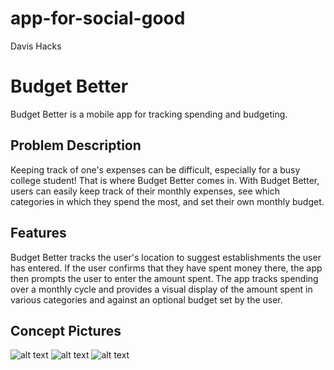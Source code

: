 # app-for-social-good
Davis Hacks

# Budget Better

Budget Better is a mobile app for tracking spending and budgeting.

## Problem Description
Keeping track of one's expenses can be difficult, especially for a busy college student! That is where Budget Better comes in. With Budget Better, users can easily keep track of their monthly expenses, see which categories in which they spend the most, and set their own monthly budget.

## Features

Budget Better tracks the user's location to suggest establishments the user has entered. If the user confirms that they have spent money there, the app then prompts the user to enter the amount spent. The app tracks spending over a monthly cycle and provides a visual display of the amount spent in various categories and against an optional budget set by the user. 

## Concept Pictures
![alt text](https://user-images.githubusercontent.com/98450325/163693236-e9d1a2e1-13a6-4242-9501-fe1ff3ef1e09.png)
![alt text](https://user-images.githubusercontent.com/98450325/163693238-fa5a8117-34c7-4e61-941f-69134f2ce236.png)
![alt text](https://user-images.githubusercontent.com/98450325/163693247-16db3c09-006b-4fe8-ab52-e387377092af.png)